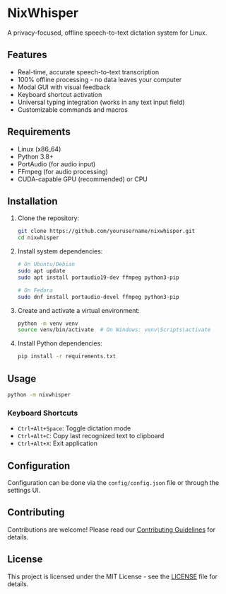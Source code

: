 # NixWhisper

A privacy-focused, offline speech-to-text dictation system for Linux.

## Features

- Real-time, accurate speech-to-text transcription
- 100% offline processing - no data leaves your computer
- Modal GUI with visual feedback
- Keyboard shortcut activation
- Universal typing integration (works in any text input field)
- Customizable commands and macros

## Requirements

- Linux (x86_64)
- Python 3.8+
- PortAudio (for audio input)
- FFmpeg (for audio processing)
- CUDA-capable GPU (recommended) or CPU

## Installation

1. Clone the repository:
   ```bash
   git clone https://github.com/yourusername/nixwhisper.git
   cd nixwhisper
   ```

2. Install system dependencies:
   ```bash
   # On Ubuntu/Debian
   sudo apt update
   sudo apt install portaudio19-dev ffmpeg python3-pip
   
   # On Fedora
   sudo dnf install portaudio-devel ffmpeg python3-pip
   ```

3. Create and activate a virtual environment:
   ```bash
   python -m venv venv
   source venv/bin/activate  # On Windows: venv\Scripts\activate
   ```

4. Install Python dependencies:
   ```bash
   pip install -r requirements.txt
   ```

## Usage

```bash
python -m nixwhisper
```

### Keyboard Shortcuts

- `Ctrl+Alt+Space`: Toggle dictation mode
- `Ctrl+Alt+C`: Copy last recognized text to clipboard
- `Ctrl+Alt+X`: Exit application

## Configuration

Configuration can be done via the `config/config.json` file or through the settings UI.

## Contributing

Contributions are welcome! Please read our [Contributing Guidelines](CONTRIBUTING.md) for details.

## License

This project is licensed under the MIT License - see the [LICENSE](LICENSE) file for details.

